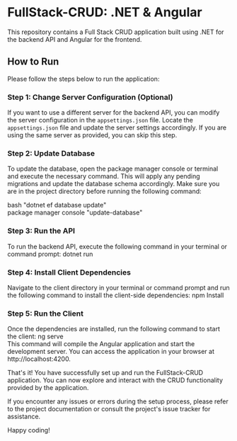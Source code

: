 # FullStack-CRUD: .NET & Angular

This repository contains a Full Stack CRUD application built using .NET for the backend API and Angular for the frontend.

## How to Run

Please follow the steps below to run the application:

### Step 1: Change Server Configuration (Optional)

If you want to use a different server for the backend API, you can modify the server configuration in the `appsettings.json` file. Locate the `appsettings.json` file and update the server settings accordingly. If you are using the same server as provided, you can skip this step.

### Step 2: Update Database

To update the database, open the package manager console or terminal and execute the necessary command. This will apply any pending migrations and update the database schema accordingly. Make sure you are in the project directory before running the following command:

bash "dotnet ef database update" <br/>
package manager console "update-database" <br/>

### Step 3: Run the API

To run the backend API, execute the following command in your terminal or command prompt: dotnet run <br/>

### Step 4: Install Client Dependencies
Navigate to the client directory in your terminal or command prompt and run the following command to install the client-side dependencies: npm Install

### Step 5: Run the Client
Once the dependencies are installed, run the following command to start the client: ng serve <br/>
This command will compile the Angular application and start the development server. You can access the application in your browser at http://localhost:4200.

That's it! You have successfully set up and run the FullStack-CRUD application. You can now explore and interact with the CRUD functionality provided by the application.

If you encounter any issues or errors during the setup process, please refer to the project documentation or consult the project's issue tracker for assistance.

Happy coding!
